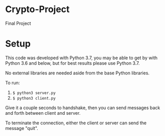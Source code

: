 # Crypto-Project
Final Project

# Setup
This code was developed with Python 3.7, you may be able to get by with Python 3.6 and below, but for best results please use Python 3.7.

No external libraries are needed aside from the base Python libraries.

To run:
1. `$ python3 server.py`
2. `$ python3 client.py`

Give it a couple seconds to handshake, then you can send messages back and forth between client and server.

To terminate the connection, either the client or server can send the message "quit".
